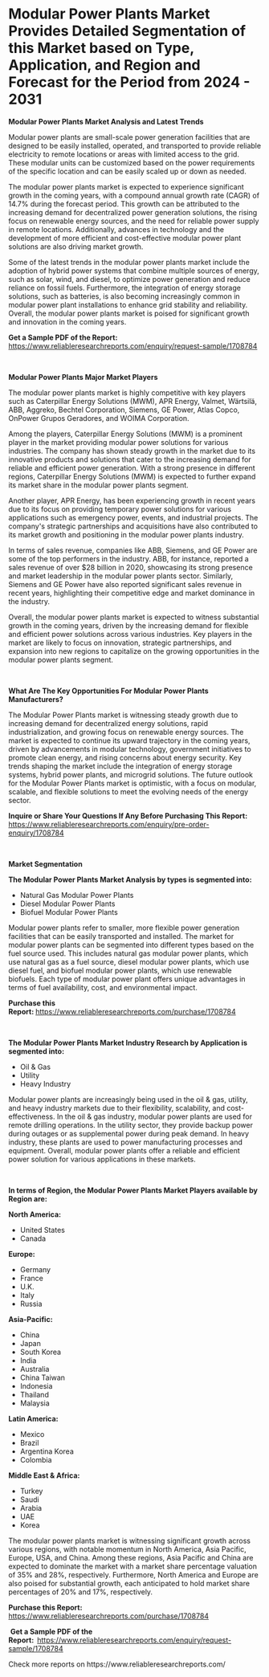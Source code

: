 <p><h1>Modular Power Plants Market Provides Detailed Segmentation of this Market based on Type, Application, and Region and Forecast for the Period from 2024 - 2031</h1></p><p><strong>Modular Power Plants Market Analysis and Latest Trends</strong></p>
<p><p>Modular power plants are small-scale power generation facilities that are designed to be easily installed, operated, and transported to provide reliable electricity to remote locations or areas with limited access to the grid. These modular units can be customized based on the power requirements of the specific location and can be easily scaled up or down as needed.</p><p>The modular power plants market is expected to experience significant growth in the coming years, with a compound annual growth rate (CAGR) of 14.7% during the forecast period. This growth can be attributed to the increasing demand for decentralized power generation solutions, the rising focus on renewable energy sources, and the need for reliable power supply in remote locations. Additionally, advances in technology and the development of more efficient and cost-effective modular power plant solutions are also driving market growth.</p><p>Some of the latest trends in the modular power plants market include the adoption of hybrid power systems that combine multiple sources of energy, such as solar, wind, and diesel, to optimize power generation and reduce reliance on fossil fuels. Furthermore, the integration of energy storage solutions, such as batteries, is also becoming increasingly common in modular power plant installations to enhance grid stability and reliability. Overall, the modular power plants market is poised for significant growth and innovation in the coming years.</p></p>
<p><strong>Get a Sample PDF of the Report:&nbsp;</strong> <a href="https://www.reliableresearchreports.com/enquiry/request-sample/1708784">https://www.reliableresearchreports.com/enquiry/request-sample/1708784</a></p>
<p>&nbsp;</p>
<p><strong>Modular Power Plants Major Market Players</strong></p>
<p><p>The modular power plants market is highly competitive with key players such as Caterpillar Energy Solutions (MWM), APR Energy, Valmet, Wärtsilä, ABB, Aggreko, Bechtel Corporation, Siemens, GE Power, Atlas Copco, OnPower Grupos Geradores, and WOIMA Corporation.</p><p>Among the players, Caterpillar Energy Solutions (MWM) is a prominent player in the market providing modular power solutions for various industries. The company has shown steady growth in the market due to its innovative products and solutions that cater to the increasing demand for reliable and efficient power generation. With a strong presence in different regions, Caterpillar Energy Solutions (MWM) is expected to further expand its market share in the modular power plants segment.</p><p>Another player, APR Energy, has been experiencing growth in recent years due to its focus on providing temporary power solutions for various applications such as emergency power, events, and industrial projects. The company's strategic partnerships and acquisitions have also contributed to its market growth and positioning in the modular power plants industry.</p><p>In terms of sales revenue, companies like ABB, Siemens, and GE Power are some of the top performers in the industry. ABB, for instance, reported a sales revenue of over $28 billion in 2020, showcasing its strong presence and market leadership in the modular power plants sector. Similarly, Siemens and GE Power have also reported significant sales revenue in recent years, highlighting their competitive edge and market dominance in the industry.</p><p>Overall, the modular power plants market is expected to witness substantial growth in the coming years, driven by the increasing demand for flexible and efficient power solutions across various industries. Key players in the market are likely to focus on innovation, strategic partnerships, and expansion into new regions to capitalize on the growing opportunities in the modular power plants segment.</p></p>
<p>&nbsp;</p>
<p><strong>What Are The Key Opportunities For Modular Power Plants Manufacturers?</strong></p>
<p><p>The Modular Power Plants market is witnessing steady growth due to increasing demand for decentralized energy solutions, rapid industrialization, and growing focus on renewable energy sources. The market is expected to continue its upward trajectory in the coming years, driven by advancements in modular technology, government initiatives to promote clean energy, and rising concerns about energy security. Key trends shaping the market include the integration of energy storage systems, hybrid power plants, and microgrid solutions. The future outlook for the Modular Power Plants market is optimistic, with a focus on modular, scalable, and flexible solutions to meet the evolving needs of the energy sector.</p></p>
<p><strong>Inquire or Share Your Questions If Any Before Purchasing This Report:</strong> <a href="https://www.reliableresearchreports.com/enquiry/pre-order-enquiry/1708784">https://www.reliableresearchreports.com/enquiry/pre-order-enquiry/1708784</a></p>
<p>&nbsp;</p>
<p><strong>Market Segmentation</strong></p>
<p><strong>The Modular Power Plants Market Analysis by types is segmented into:</strong></p>
<p><ul><li>Natural Gas Modular Power Plants</li><li>Diesel Modular Power Plants</li><li>Biofuel Modular Power Plants</li></ul></p>
<p><p>Modular power plants refer to smaller, more flexible power generation facilities that can be easily transported and installed. The market for modular power plants can be segmented into different types based on the fuel source used. This includes natural gas modular power plants, which use natural gas as a fuel source, diesel modular power plants, which use diesel fuel, and biofuel modular power plants, which use renewable biofuels. Each type of modular power plant offers unique advantages in terms of fuel availability, cost, and environmental impact.</p></p>
<p><strong>Purchase this Report:&nbsp;</strong><a href="https://www.reliableresearchreports.com/purchase/1708784">https://www.reliableresearchreports.com/purchase/1708784</a></p>
<p>&nbsp;</p>
<p><strong>The Modular Power Plants Market Industry Research by Application is segmented into:</strong></p>
<p><ul><li>Oil & Gas</li><li>Utility</li><li>Heavy Industry</li></ul></p>
<p><p>Modular power plants are increasingly being used in the oil & gas, utility, and heavy industry markets due to their flexibility, scalability, and cost-effectiveness. In the oil & gas industry, modular power plants are used for remote drilling operations. In the utility sector, they provide backup power during outages or as supplemental power during peak demand. In heavy industry, these plants are used to power manufacturing processes and equipment. Overall, modular power plants offer a reliable and efficient power solution for various applications in these markets.</p></p>
<p>&nbsp;</p>
<p><strong>In terms of Region, the Modular Power Plants Market Players available by Region are:</strong></p>
<p>
    <p> <strong> North America: </strong>
        <ul>
            <li>United States</li>
            <li>Canada</li>
        </ul>
        </p> 
    <p> <strong> Europe: </strong>
        <ul>
            <li>Germany</li>
            <li>France</li>
            <li>U.K.</li>
            <li>Italy</li>
            <li>Russia</li>
        </ul>
        </p> 
    <p> <strong> Asia-Pacific: </strong>
        <ul>
            <li>China</li>
            <li>Japan</li>
            <li>South Korea</li>
            <li>India</li>
            <li>Australia</li>
            <li>China Taiwan</li>
            <li>Indonesia</li>
            <li>Thailand</li>
            <li>Malaysia</li>
        </ul>
        </p> 
    <p> <strong> Latin America: </strong>
        <ul>
            <li>Mexico</li>
            <li>Brazil</li>
            <li>Argentina Korea</li>
            <li>Colombia</li>
        </ul>
        </p> 
    <p> <strong> Middle East & Africa: </strong>
        <ul>
            <li>Turkey</li>
            <li>Saudi</li>
            <li>Arabia</li>
            <li>UAE</li>
            <li>Korea</li>
        </ul>
    </p>
    </p>
<p><p>The modular power plants market is witnessing significant growth across various regions, with notable momentum in North America, Asia Pacific, Europe, USA, and China. Among these regions, Asia Pacific and China are expected to dominate the market with a market share percentage valuation of 35% and 28%, respectively. Furthermore, North America and Europe are also poised for substantial growth, each anticipated to hold market share percentages of 20% and 17%, respectively.</p></p>
<p><strong>Purchase this Report: </strong><a href="https://www.reliableresearchreports.com/purchase/1708784">https://www.reliableresearchreports.com/purchase/1708784</a></p>
<p>&nbsp;<strong>Get a Sample PDF of the Report:&nbsp;&nbsp;</strong><a href="https://www.reliableresearchreports.com/enquiry/request-sample/1708784">https://www.reliableresearchreports.com/enquiry/request-sample/1708784</a></p>
<p><strong></strong></p>
<p>Check more reports on https://www.reliableresearchreports.com/</p>
